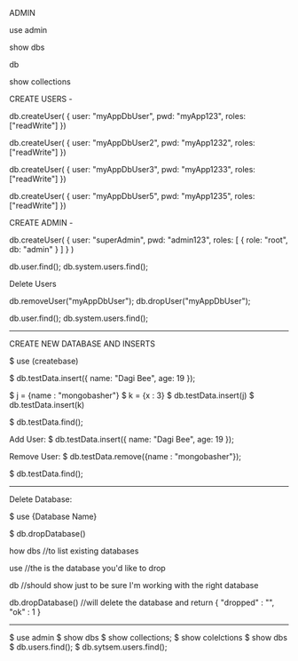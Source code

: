 ADMIN

use admin

show dbs

db

show collections

CREATE USERS -


db.createUser(
  {
   user: "myAppDbUser",
   pwd: "myApp123",
   roles: ["readWrite"]
  })


db.createUser(
  {
   user: "myAppDbUser2",
   pwd: "myApp1232",
   roles: ["readWrite"]
  })


db.createUser(
  {
   user: "myAppDbUser3",
   pwd: "myApp1233",
   roles: ["readWrite"]
  })

db.createUser(
  {
   user: "myAppDbUser5",
   pwd: "myApp1235",
   roles: ["readWrite"]
  })



CREATE ADMIN - 

db.createUser(
  {
    user: "superAdmin",
    pwd: "admin123",
    roles: [ { role: "root", db: "admin" } ]
  }
)

db.user.find();
db.system.users.find();

Delete Users

db.removeUser("myAppDbUser");
db.dropUser("myAppDbUser");

db.user.find();
db.system.users.find();


----------------------------------------------------------------------------



CREATE NEW DATABASE AND INSERTS 

$ use (createbase)

$ db.testData.insert({ name: "Dagi Bee", age: 19 });


$ j = {name : "mongobasher"}
$ k = {x : 3}
$ db.testData.insert(j)
$ db.testData.insert(k)

$ db.testData.find();

Add User:
$ db.testData.insert({ name: "Dagi Bee", age: 19 });

Remove User:
$ db.testData.remove({name : "mongobasher"});



$ db.testData.find();



----------------------------------------------------------------------------

Delete Database:


$ use {Database Name}

$ db.dropDatabase()

how dbs //to list existing databases

use <dbname> //the <dbname> is the database you'd like to drop

db //should show <dbname> just to be sure I'm working with the right database

db.dropDatabase() //will delete the database and return { "dropped" : "<dbname>", "ok" : 1 }


----------------------------------------------------------------------------






$ use admin
$ show dbs
$ show collections;
$ show colelctions
$ show dbs
$ db.users.find();
$ db.sytsem.users.find();







